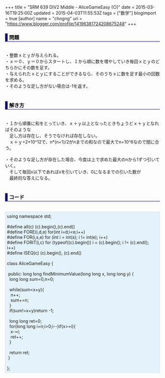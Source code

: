 +++
title = "SRM 639 DIV2 Middle - AliceGameEasy (○)"
date = 2015-03-16T19:25:00Z
updated = 2015-04-03T11:55:53Z
tags = ["数学"]
blogimport = true 
[author]
	name = "chngng"
	uri = "https://www.blogger.com/profile/14196381724208675248"
+++

<div dir="ltr" style="text-align: left;" trbidi="on"><h3 style="border-bottom: 2px solid slateblue; border-left: 8px solid navy; color: black; padding: 0px 0px 1px 5px;">問題 </h3><br />・整数ｘとｙが与えられる。<br />・ｘ＝０、ｙ＝０からスタートし、１から順に数を増やしていき毎回ｘとｙのどちらかにその数を足す。<br />・与えられたｘとｙにすることができるなら、そのうちｘに数を足す最小の回数を求める。<br />・そのような足し方がない場合は-1を返す。<br /><br /><h3 style="border-bottom: 2px solid slateblue; border-left: 8px solid navy; color: black; padding: 0px 0px 1px 5px;">解き方 </h3><br />・１から順番に和をとっていき、ｘ＋ｙ以上となったときちょうどｘ＋ｙとなればそのような<br />　足し方は存在し、そうでなければ存在しない。<br />　ｘ＋ｙ=2*10^12で、n*(n+1)/2がnまでの和なので最大でn=10^6なので間に合う。<br /><br />・そのような足し方が存在した場合、今度は上で求めた最大のnから1ずつ引いていく。<br />　そして毎回x以下であればxを引いていき、0になるまでの引いた数が<br />　最終的な答えになる。<br /><br /><h3 style="border-bottom: 2px solid slateblue; border-left: 8px solid navy; color: black; padding: 0px 0px 1px 5px;">コード </h3><br /><div style="background-color: #e3f2fb; border: 1px dotted #CCCCCC; padding: 5px;">using namespace std;<br /><br />#define all(c) (c).begin(),(c).end()<br />#define FORE(i,d,e) for(int i=d;i&lt;e;i++)<br />#define FOR(i,s,e) for (int i = int(s); i != int(e); i++)<br />#define FORIT(i,c) for (typeof((c).begin()) i = (c).begin(); i != (c).end(); i++)<br />#define ISEQ(c) (c).begin(), (c).end()<br /><br />class AliceGameEasy {<br /><br /><span class="Apple-tab-span" style="white-space: pre;"> </span>public: long long findMinimumValue(long long x, long long y) {<br /><span class="Apple-tab-span" style="white-space: pre;">  </span>long long sum=0,n=0;<br /><br /><span class="Apple-tab-span" style="white-space: pre;">  </span>while(sum&lt;x+y){<br /><span class="Apple-tab-span" style="white-space: pre;">   </span>n++;<br /><span class="Apple-tab-span" style="white-space: pre;">   </span>sum+=n;<br /><span class="Apple-tab-span" style="white-space: pre;">  </span>}<br /><span class="Apple-tab-span" style="white-space: pre;">  </span>if(sum!=x+y)return -1;<br /><br /><span class="Apple-tab-span" style="white-space: pre;">  </span>long long ret=0;<br /><span class="Apple-tab-span" style="white-space: pre;">  </span>for(long long i=n;i&gt;0;i--)if(x&gt;=i){<br /><span class="Apple-tab-span" style="white-space: pre;">   </span>x-=i;<br /><span class="Apple-tab-span" style="white-space: pre;">   </span>ret++;<br /><span class="Apple-tab-span" style="white-space: pre;">  </span>}<br /><br /><span class="Apple-tab-span" style="white-space: pre;">  </span>return ret;<br /><span class="Apple-tab-span" style="white-space: pre;"> </span>}<br /><br />};</div></div>
